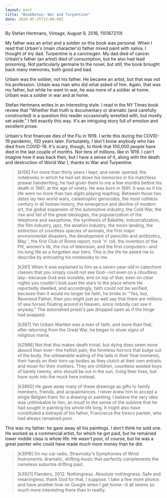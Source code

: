 ```yaml
---
layout: post
title: "BookNotes: War and Turpentine"
date: 2020-05-25T13:00:00Z
---
```

By Stefan Hertmans, Vintage, August 9, 2016, 110187211X

My father was an artist and a soldier so this book was personal. When
I read that Urbain's (main character's) father mixed paint with
saliva, I thought of my dad. Turpentine is a carcinogen. My dad died
of cancer. Urbain's father (an artist) died of consumption, but he
also had lead poisoning. Not particularly germane to the novel, but
still, the book brought back many memories, both good and bad.

Urbain was the soldier, not his father. He became an artist, but that
was not his profession. Urbain was man who did what asked of
him. Again, that was my father, but while he went to war, he was more
of a soldier at home. Urbain was a soldier in war and at home.

Stefan Hertmans writes in an interesting style. I read in the NY Times
book review that "Whether that truth is documentary or dramatic (and
carefully constructed) is a question this reader occasionally wrestled
with, but mostly set aside." I felt exactly this way. It's an
intriguing story full of emotion and excellent prose.

Urbain's first financee dies of the Flu in 1919. I write this during
the COVID-19 pandemic, 100 years later. Fortunately, I don't know
anybody who has died from COVID-19. It's scary, though, to think that
100,000 people have died in the last couple of months. Not tens of
millions, like in 1919. I can't imagine how it was back then, but I
have a sense of it, along with the death and destruction of World War
I, thanks to War and Turpentine.

> [k156] For more than thirty years I kept, and never opened, the notebooks
> in which he had set down his memories in his matchless prewar
> handwriting; he had given them to me a few months before his death in
> 1981, at the age of ninety. He was born in 1891. It was as if his life
> were no more than two digits playing leapfrog. Between those two dates
> lay two world wars, catastrophic genocides, the most ruthless century in
> all human history, the emergence and decline of modern art, the global
> expansion of the automotive industry, the Cold War, the rise and fall of
> the great ideologies, the popularization of the telephone and saxophone,
> the synthesis of Bakelite, industrialization, the film industry, jazz,
> the aviation industry, the moon landing, the extinction of countless
> species of animals, the first major environmental disasters, the
> development of penicillin and antibiotics, May ', the first Club of Rome
> report, rock 'n' roll, the invention of the Pill, women's lib, the rise
> of television, and the first computers--and his long life as a forgotten
> war hero. This is the life he asked me to describe by entrusting his
> notebooks to me.

> [k381] When it was explained to him as a seven-year-old in catechism
> classes that you simply could not see God--not even on a cloudless
> day--because God was invisible, and on top of that, even on clear nights
> you couldn't look past the stars to the place where He reportedly
> dwelled, and accordingly, faith could not be verified, because then it
> would no longer be faith, he broke in: "Yes, but, Reverend Father, then
> you might just as well say that there are millions of sea horses floating
> around in Heaven, since nobody can see it anyway." The astonished
> priest's jaw dropped open as if the hinge had snapped.

> [k387] Yet Urbain Martien was a man of faith, and more than that; after
> returning from the Great War, he began to show signs of religious mania.

> [k2986] Not that this makes death trivial, but dying does seem more
> absurd than ever--the hellish pain, the formless horrors that bulge out
> of the body, the unbearable wailing of the lads in their final moments,
> their hands on their torn-up bodies as they clutch at their own entrails
> and moan for their mothers. They are children, countless wasted boys of
> barely twenty, who should be out in the sun, living their lives, but have
> sunk into the muck here instead.

> [k3860] He gave away many of these drawings as gifts to family
> members, friends, and acquaintances. I never knew him to accept a
> single Belgian franc for a drawing or painting; I believe the very
> idea was unthinkable to him, an insult to the sense of the sublime
> that he had sought in painting his whole life long. It might also
> have constituted a betrayal of his father, Franciscus the fresco
> painter, who had always remained poor.

This was my father: he gave away all his paintings. I don't think he
sold one. He worked as a commercial artist, for which he got paid, but
he remained lower middle class is whole life. He wasn't poor, of
course, but he was a great painter who could have made much more money
than he did.

> [k3916] On my car radio, Stravinsky's Symphonies of Wind Instruments:
> dramatic, drifting music that perfectly complements the nameless suburbia
> drifting past.

> [k3921] Flanders, 2012. Nothingness. Absolute nothingness. Safe and
> meaningless, thank God for that, I suppose. I take a few more photos and
> have another look on Google when I get home--it all seems so much more
> interesting there than in reality.
